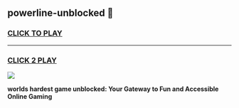 
## powerline-unblocked 👋
<h3>
<a href="https://premium.freeplayer.one?title=powerline-unblocked&ref=14F">CLICK TO PLAY</a></h3>
<hr>

<h3>
<a href="https://premium.freeplayer.one?title=powerline-unblocked&ref=14F">CLICK 2 PLAY</a>
  
</h3>

<a href="https://premium.freeplayer.one?title=powerline-unblocked&ref=12F/"><img src="https://clearcache.store/games.png"></a>


**worlds hardest game unblocked: Your Gateway to Fun and Accessible Online Gaming**
